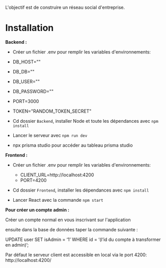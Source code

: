 L'objectif est de construire un réseau social d'entreprise.

# Installation

**Backend :**
- Créer un fichier .env pour remplir les variables d'environnements:
 - DB_HOST=""
 - DB_DB=""
 - DB_USER=""
 - DB_PASSWORD=""
 - PORT=3000
 - TOKEN="RANDOM_TOKEN_SECRET"

- Cd dossier `Backend`, installer Node et toute les dépendances avec `npm install`
- Lancer le serveur avec `npm run dev`
- npx prisma studio pour accéder au tableau prisma studio 


**Frontend :**
- Créer un fichier .env pour remplir les variables d'environnements:
  - CLIENT_URL=http://localhost:4200
  - PORT=4200

- Cd dossier `Frontend`, installer les dépendances avec `npm install`
- Lancer React avec la commande `npm start`

**Pour créer un compte admin :**

Créer un compte normal en vous inscrivant sur l'application

ensuite dans la base de données taper la commande suivante :

UPDATE user SET isAdmin = ‘1’ WHERE id = ‘(l’id du compte à transformer en admin)’;

Par défaut le serveur client est accessible en local via le port 4200: http://localhost:4200/
